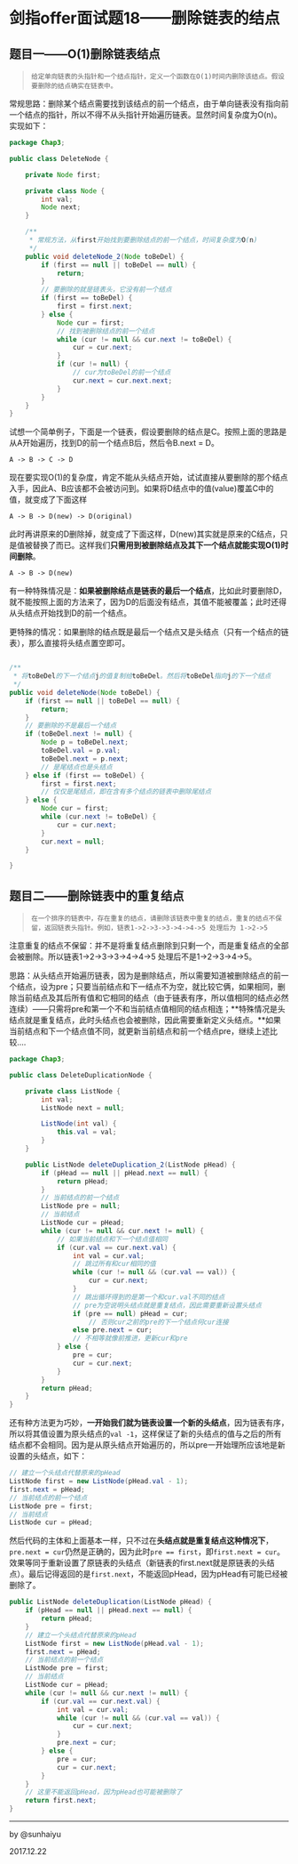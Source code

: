 # 剑指offer面试题18——删除链表的结点

## 题目一——O(1)删除链表结点

> ```
> 给定单向链表的头指针和一个结点指针，定义一个函数在O(1)时间内删除该结点。假设要删除的结点确实在链表中。
> ```

常规思路：删除某个结点需要找到该结点的前一个结点，由于单向链表没有指向前一个结点的指针，所以不得不从头指针开始遍历链表。显然时间复杂度为O(n)。实现如下：

```java
package Chap3;

public class DeleteNode {

    private Node first;

    private class Node {
        int val;
        Node next;
    }

    /**
     * 常规方法，从first开始找到要删除结点的前一个结点，时间复杂度为O(n)
     */
    public void deleteNode_2(Node toBeDel) {
        if (first == null || toBeDel == null) {
            return;
        }
        // 要删除的就是链表头，它没有前一个结点
        if (first == toBeDel) {
            first = first.next;
        } else {
            Node cur = first;
            // 找到被删除结点的前一个结点
            while (cur != null && cur.next != toBeDel) {
                cur = cur.next;
            }
            if (cur != null) {
                // cur为toBeDel的前一个结点
                cur.next = cur.next.next;
            }
        }
    }
}
```

试想一个简单例子，下面是一个链表，假设要删除的结点是C。按照上面的思路是从A开始遍历，找到D的前一个结点B后，然后令B.next = D。

```
A -> B -> C -> D
```

现在要实现O(1)的复杂度，肯定不能从头结点开始，试试直接从要删除的那个结点入手，因此A、B应该都不会被访问到。如果将D结点中的值(value)覆盖C中的值，就变成了下面这样

```
A -> B -> D(new) -> D(original)
```

此时再讲原来的D删除掉，就变成了下面这样，D(new)其实就是原来的C结点，只是值被替换了而已。这样我们**只需用到被删除结点及其下一个结点就能实现O(1)时间删除**。

```
A -> B -> D(new)
```

有一种特殊情况是：**如果被删除结点是链表的最后一个结点**，比如此时要删除D，就不能按照上面的方法来了，因为D的后面没有结点，其值不能被覆盖；此时还得从头结点开始找到D的前一个结点。

更特殊的情况：如果删除的结点既是最后一个结点又是头结点（只有一个结点的链表），那么直接将头结点置空即可。

```java

/**
 * 将toBeDel的下一个结点j的值复制给toBeDel。然后将toBeDel指向j的下一个结点
 */
public void deleteNode(Node toBeDel) {
    if (first == null || toBeDel == null) {
        return;
    }
    // 要删除的不是最后一个结点
    if (toBeDel.next != null) {
        Node p = toBeDel.next;
        toBeDel.val = p.val;
        toBeDel.next = p.next;
        // 是尾结点也是头结点
    } else if (first == toBeDel) {
        first = first.next;
        // 仅仅是尾结点，即在含有多个结点的链表中删除尾结点
    } else {
        Node cur = first;
        while (cur.next != toBeDel) {
            cur = cur.next;
        }
        cur.next = null;
    }

}
```

## 题目二——删除链表中的重复结点

> ```
> 在一个排序的链表中，存在重复的结点，请删除该链表中重复的结点，重复的结点不保留，返回链表头指针。例如，链表1->2->3->3->4->4->5 处理后为 1->2->5
> ```

注意重复的结点不保留：并不是将重复结点删除到只剩一个，而是重复结点的全部会被删除。所以链表1->2->3->3->4->4->5 处理后不是1->2->3->4->5。

思路：从头结点开始遍历链表，因为是删除结点，所以需要知道被删除结点的前一个结点，设为pre；只要当前结点和下一结点不为空，就比较它俩，如果相同，删除当前结点及其后所有值和它相同的结点（由于链表有序，所以值相同的结点必然连续）——只需将pre和第一个不和当前结点值相同的结点相连；**特殊情况是头结点就是重复结点，此时头结点也会被删除，因此需要重新定义头结点。**如果当前结点和下一个结点值不同，就更新当前结点和前一个结点pre，继续上述比较....

```java
package Chap3;

public class DeleteDuplicationNode {

    private class ListNode {
        int val;
        ListNode next = null;

        ListNode(int val) {
            this.val = val;
        }
    }

    public ListNode deleteDuplication_2(ListNode pHead) {
        if (pHead == null || pHead.next == null) {
            return pHead;
        }
        // 当前结点的前一个结点
        ListNode pre = null;
        // 当前结点
        ListNode cur = pHead;
        while (cur != null && cur.next != null) {
            // 如果当前结点和下一个结点值相同
            if (cur.val == cur.next.val) {
                int val = cur.val;
                // 跳过所有和cur相同的值
                while (cur != null && (cur.val == val)) {
                    cur = cur.next;
                }
                // 跳出循环得到的是第一个和cur.val不同的结点
                // pre为空说明头结点就是重复结点，因此需要重新设置头结点
                if (pre == null) pHead = cur;
                    // 否则cur之前的pre的下一个结点何cur连接
                else pre.next = cur;
                // 不相等就像前推进，更新cur和pre
            } else {
                pre = cur;
                cur = cur.next;
            }
        }
        return pHead;
    }
}

```

还有种方法更为巧妙，**一开始我们就为链表设置一个新的头结点**，因为链表有序，所以将其值设置为原头结点的`val -1`，这样保证了新的头结点的值与之后的所有结点都不会相同。因为是从原头结点开始遍历的，所以pre一开始理所应该地是新设置的头结点，如下：

```java
// 建立一个头结点代替原来的pHead
ListNode first = new ListNode(pHead.val - 1);
first.next = pHead;
// 当前结点的前一个结点
ListNode pre = first;
// 当前结点
ListNode cur = pHead;
```

然后代码的主体和上面基本一样，只不过在**头结点就是重复结点这种情况下**，`pre.next = cur`仍然是正确的，因为此时`pre == first`，即`first.next = cur`。效果等同于重新设置了原链表的头结点（新链表的first.next就是原链表的头结点）。最后记得返回的是`first.next`，不能返回pHead，因为pHead有可能已经被删除了。

```java
public ListNode deleteDuplication(ListNode pHead) {
    if (pHead == null || pHead.next == null) {
        return pHead;
    }
    // 建立一个头结点代替原来的pHead
    ListNode first = new ListNode(pHead.val - 1);
    first.next = pHead;
    // 当前结点的前一个结点
    ListNode pre = first;
    // 当前结点
    ListNode cur = pHead;
    while (cur != null && cur.next != null) {
        if (cur.val == cur.next.val) {
            int val = cur.val;
            while (cur != null && (cur.val == val)) {
                cur = cur.next;
            }
            pre.next = cur;
        } else {
            pre = cur;
            cur = cur.next;
        }
    }
    // 这里不能返回pHead，因为pHead也可能被删除了
    return first.next;
}
```

---

by @sunhaiyu

2017.12.22

